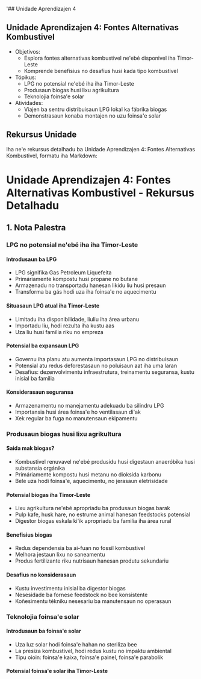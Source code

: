 '## Unidade Aprendizajen 4

## Unidade Aprendizajen 4: Fontes Alternativas Kombustivel
- Objetivos:
  * Esplora fontes alternativas kombustivel ne'ebé disponivel iha Timor-Leste
  * Komprende benefisius no desafius husi kada tipo kombustivel
- Tópikus:
  * LPG no potensial ne'ebé iha iha Timor-Leste
  * Produsaun biogas husi lixu agrikultura
  * Teknolojia foinsa'e solar
- Atividades:
  * Viajen ba sentru distribuisaun LPG lokal ka fábrika biogas
  * Demonstrasaun konaba montajen no uzu foinsa'e solar

## Rekursus Unidade

Iha ne'e rekursus detalhadu ba Unidade Aprendizajen 4: Fontes Alternativas Kombustivel, formatu iha Markdown:

# Unidade Aprendizajen 4: Fontes Alternativas Kombustivel - Rekursus Detalhadu

## 1. Nota Palestra

### LPG no potensial ne'ebé iha iha Timor-Leste

#### Introdusaun ba LPG
- LPG signifika Gas Petroleum Liquefeita
- Primáriamente kompostu husi propane no butane
- Armazenadu no transportadu hanesan likidu liu husi presaun
- Transforma ba gás hodi uza iha foinsa'e no aquecimentu

#### Situasaun LPG atual iha Timor-Leste
- Limitadu iha disponibilidade, liuliu iha área urbanu
- Importadu liu, hodi rezulta iha kustu aas
- Uza liu husi familia riku no empreza

#### Potensial ba expansaun LPG
- Governu iha planu atu aumenta importasaun LPG no distribuisaun
- Potensial atu redus deforestasaun no poluisaun aat iha uma laran
- Desafius: dezenvolvimentu infraestrutura, treinamentu seguransa, kustu inisial ba familia

#### Konsiderasaun seguransa
- Armazenamentu no manejamentu adekuadu ba silindru LPG
- Importansia husi área foinsa'e ho ventilasaun di'ak
- Xek regular ba fuga no manutensaun ekipamentu

### Produsaun biogas husi lixu agrikultura

#### Saida mak biogas?
- Kombustivel renuvavel ne'ebé produsidu husi digestaun anaeróbika husi substansia orgánika
- Primáriamente kompostu husi metanu no dioksida karbonu
- Bele uza hodi foinsa'e, aquecimentu, no jerasaun eletrisidade

#### Potensial biogas iha Timor-Leste
- Lixu agrikultura ne'ebé apropriadu ba produsaun biogas barak
- Pulp kafe, husk hare, no estrume animal hanesan feedstocks potensial
- Digestor biogas eskala ki'ik apropriadu ba familia iha área rural

#### Benefisius biogas
- Redus dependensia ba ai-fuan no fossil kombustivel
- Melhora jestaun lixu no saneamentu
- Produs fertilizante riku nutrisaun hanesan produtu sekundariu

#### Desafius no konsiderasaun
- Kustu investimentu inisial ba digestor biogas
- Nesesidade ba fornese feedstock no bee konsistente
- Koñesimentu tékniku nesesariu ba manutensaun no operasaun

### Teknolojia foinsa'e solar

#### Introdusaun ba foinsa'e solar
- Uza luz solar hodi foinsa'e hahan no steriliza bee
- La presiza kombustivel, hodi redus kustu no impaktu ambiental
- Tipu oioin: foinsa'e kaixa, foinsa'e painel, foinsa'e parabolik

#### Potensial foinsa'e solar iha Timor-Leste